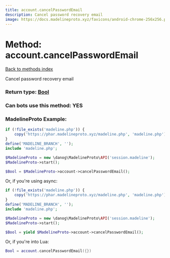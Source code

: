 ```yaml
---
title: account.cancelPasswordEmail
description: Cancel password recovery email
image: https://docs.madelineproto.xyz/favicons/android-chrome-256x256.png
---
```

# Method: account.cancelPasswordEmail  
[Back to methods index](index.md)


Cancel password recovery email



### Return type: [Bool](../types/Bool.md)

### Can bots use this method: **YES**


### MadelineProto Example:


```php
if (!file_exists('madeline.php')) {
    copy('https://phar.madelineproto.xyz/madeline.php', 'madeline.php');
}
define('MADELINE_BRANCH', '');
include 'madeline.php';

$MadelineProto = new \danog\MadelineProto\API('session.madeline');
$MadelineProto->start();

$Bool = $MadelineProto->account->cancelPasswordEmail();
```

Or, if you're using async:

```php
if (!file_exists('madeline.php')) {
    copy('https://phar.madelineproto.xyz/madeline.php', 'madeline.php');
}
define('MADELINE_BRANCH', '');
include 'madeline.php';

$MadelineProto = new \danog\MadelineProto\API('session.madeline');
$MadelineProto->start();

$Bool = yield $MadelineProto->account->cancelPasswordEmail();
```

Or, if you're into Lua:

```lua
Bool = account.cancelPasswordEmail({})
```

